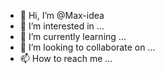- 👋 Hi, I’m @Max-idea
- 👀 I’m interested in ...
- 🌱 I’m currently learning ...
- 💞️ I’m looking to collaborate on ...
- 📫 How to reach me ...

<!---
Max-idea/Max-idea is a ✨ special ✨ repository because its `README.md` (this file) appears on your GitHub profile.
You can click the Preview link to take a look at your changes.
--->
